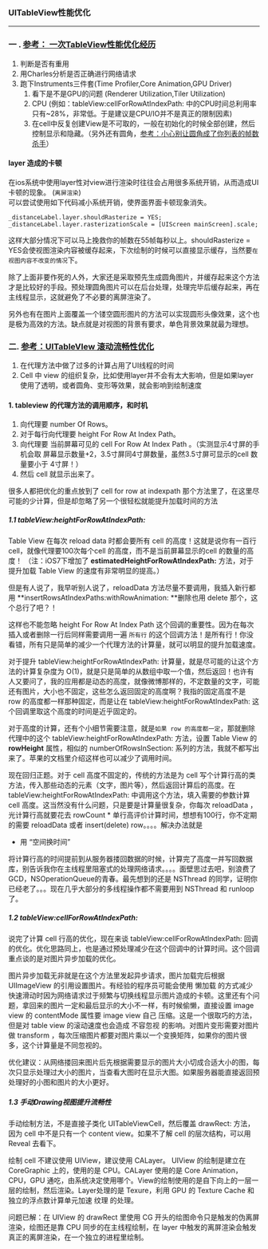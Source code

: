 ### UITableView性能优化

------
### 一 . [参考： 一次TableView性能优化经历](http://www.cocoachina.com/cms/wap.php?action=article&id=13212)

1. 判断是否有重用
2. 用Charles分析是否正确进行网络请求
3. 跑下Instruments三件套(Time Profiler,Core Animation,GPU Driver)
	1. 看下是不是GPU的问题 (Renderer Utilization,Tiler Utilization)
	2. CPU (例如：tableView:cellForRowAtIndexPath: 中的CPU时间总利用率只有~28%，非常低。于是建议是CPU/IO并不是真正的限制因素)
	3. 在cell中反复创建View是不可取的，一般在初始化的时候全部创建，然后控制显示和隐藏。（另外还有圆角，[参考：小心别让圆角成了你列表的帧数杀手](http://supermao.cn/xiao-xin-bie-rang-yuan-jiao-cheng-liao-ni-lie-biao-de-zheng-shu-sha-shou/)）
	
	
	
#### layer 造成的卡顿
在ios系统中使用layer性对view进行渲染时往往会占用很多系统开销，从而造成UI卡顿的现象。 (`离屏渲染`)   
可以尝试使用如下代码减小系统开销，使界面界面卡顿现象消失。  
   
```
_distanceLabel.layer.shouldRasterize = YES;      
_distanceLabel.layer.rasterizationScale = [UIScreen mainScreen].scale;
```

这样大部分情况下可以马上挽救你的帧数在55帧每秒以上。shouldRasterize = YES会使视图渲染内容被缓存起来，下次绘制的时候可以直接显示缓存，当然要`在视图内容不改变的情况`下。

除了上面非要作死的人外，大家还是采取预先生成圆角图片，并缓存起来这个方法才是比较好的手段。预处理圆角图片可以在后台处理，处理完毕后缓存起来，再在主线程显示，这就避免了不必要的离屏渲染了。

另外也有在图片上面覆盖一个镂空圆形图片的方法可以实现圆形头像效果，这个也是极为高效的方法。缺点就是对视图的背景有要求，单色背景效果就最为理想。



### 二. [参考：UITableVIew 滚动流畅性优化](http://blog.csdn.net/enuola/article/details/41942963)

1. 在代理方法中做了过多的计算占用了UI线程的时间
2. Cell 中 view 的组织复杂，比如使用layer并不会有太大影响，但是如果layer使用了透明，或者圆角、变形等效果，就会影响到绘制速度

#### 1. tableview 的代理方法的调用顺序，和时机

1. 向代理要 number Of Rows。
2. 对于每行向代理要 height For Row At Index Path。
3. 向代理要 当前屏幕可见的 cell For Row At Index Path 。（实测显示4寸屏的手机会取 屏幕显示数量+2，3.5寸屏同4寸屏数量，虽然3.5寸屏可显示的cell 数量要小于 4寸屏！）
4. 然后 cell 就显示出来了。

很多人都把优化的重点放到了 cell for row at indexpath 那个方法里了，在这里尽可能的少计算，但是却忽略了另一个很轻松就能提升加载时间的方法 

##### 1.1 tableView:heightForRowAtIndexPath:

 Table View 在每次 reload data 时都会要所有 cell 的高度！这就是说你有一百行 cell，就像代理要100次每个cell 的高度，而不是当前屏幕显示的cell 的数量的高度！
 （注：iOS7下增加了 **estimatedHeightForRowAtIndexPath:** 方法，对于提升加载 Table View 的速度有非常明显的提高。）
 
 
 但是有人说了，我早听别人说了，reloadData 方法尽量不要调用，我插入新行都用 **insertRowsAtIndexPaths:withRowAnimation: **删除也用 delete 那个，这个总行了吧？！
 

这样也不能忽略 height For Row At Index Path 这个回调的重要性。因为在每次插入或者删除一行后同样需要调用一遍 `所有行` 的这个回调方法！是所有行！你没看错，所有只是简单的减少一个代理方法的计算量，就可以明显的提升加载速度。


对于提升 tableView:heightForRowAtIndexPath: 计算量，就是尽可能的让这个方法的计算复杂度为 O(1)，就是只是简单的从数组中取一个值，然后返回！也许有人又要问了，我的应用都是动态的高度，就像微博那样的，不定数量的文字，可能还有图片，大小也不固定，这些怎么返回固定的高度啊？我指的固定高度不是 row 的高度都一样那种固定，而是让在 tableView:heightForRowAtIndexPath: 这个回调里取这个高度的时间是近乎固定的。


对于高度的计算，还有个小细节需要注意，就是`如果 row 的高度都一定`，那就删除代理中的这个 tableView:heightForRowAtIndexPath: 方法，设置 Table View 的 **rowHeight** 属性，相似的 numberOfRowsInSection: 系列的方法，我就不都写出来了。苹果的文档里介绍这样也可以减少了调用时间。


现在回归正题。对于 cell 高度不固定的，传统的方法是为 cell 写个计算行高的类方法，传入那些动态的元素（文字，图片等），然后返回计算后的高度。在 tableView:heightForRowAtIndexPath: 中调用这个方法，填入需要的参数计算cell 高度。这当然没有什么问题，只是要是计算量很复杂，你每次 reloadData ，光计算行高就要花去 rowCount * 单行高评价计算时间，想想有100行，你不定期的需要 reloadData 或者 insert(delete) row。。。。解决办法就是

* 用 “空间换时间”

将计算行高的时间提前到从服务器搂回数据的时候，计算完了高度一并写回数据库，别告诉我你在主线程里阻塞式的处理网络请求。。。。面壁思过去吧，别浪费了 GCD，NSOperationQueue的青春。最先想到的还是 NSThread 的同学，证明你已经老了。。。现在几乎大部分的多线程操作都不需要用到 NSThread 和 runloop了。

##### 1.2 tableView:cellForRowAtIndexPath:

说完了计算 cell 行高的优化，现在来谈 tableView:cellForRowAtIndexPath: 回调的优化。优化思路同上，也是通过预处理减少在这个回调中的计算时间。这个回调重点谈的是对图片异步加载的优化。

图片异步加载无非就是在这个方法里发起异步请求，图片加载完后根据 UIImageView 的引用设置图片。有经验的程序员可能会使用 懒加载 的方式减少快速滑动时因为网络请求过于频繁与切换线程显示图片造成的卡顿。这里还有个问题，拿回来的图片一定和最后显示的大小不一样，有时候偷懒，直接设置 image view 的 contentMode 属性要 image view 自己 压缩。这是一个很取巧的方法，但是对 table view 的滚动速度也会造成 不容忽视 的影响。对图片变形需要对图片做 transform ，每次压缩图片都要对图片乘以一个变换矩阵，如果你的图片很多，这个计算量是不同忽视的。

优化建议：从网络搂回来图片后先根据需要显示的图片大小切成合适大小的图，每次只显示处理过大小的图片，当查看大图时在显示大图。如果服务器能直接返回预处理好的小图和图片的大小更好。


##### 1.3 手动Drawing视图提升流畅性

手动绘制方法，不是直接子类化 UITableViewCell，然后覆盖 drawRect: 方法，因为 cell 中不是只有一个 content view。如果不了解 cell 的层次结构，可以用 Reveal 去看下。

绘制 cell 不建议使用 UIView，建议使用 CALayer。 UIView 的绘制是建立在 CoreGraphic 上的，使用的是 CPU。CALayer 使用的是 Core Animation，CPU，GPU 通吃，由系统决定使用哪个。View的绘制使用的是自下向上的一层一层的绘制，然后渲染。Layer处理的是 Texure，利用 GPU 的 Texture Cache 和独立的浮点数计算单元加速 纹理 的处理。

问题已解：在 UIView 的 drawRect 里使用 CG 开头的绘图命令只是触发的伪离屏渲染，绘图还是靠 CPU 同步的在主线程绘制，在 layer 中触发的离屏渲染会触发真正的离屏渲染，在一个独立的进程里绘制。


